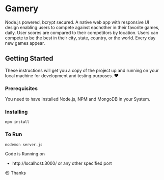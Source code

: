 # Gamery

Node.js powered, bcrypt secured. A native web app with responsive UI design enabling users to compete against eachother in their favorite games, daily. User scores are compared to their competitors by location. Users can compete to be the best in their city, state, country, or the world. Every day new games appear. 

## Getting Started

These instructions will get you a copy of the project up and running on your local machine for development and testing purposes. :heart:

### Prerequisites

You need to have installed Node.js, NPM and MongoDB in your System.

### Installing
```
npm install
```

### To Run
```
nodemon server.js
```

Code is Running on 
+ http://localhost:3000/
or any other specified port

:heart_eyes: Thanks

